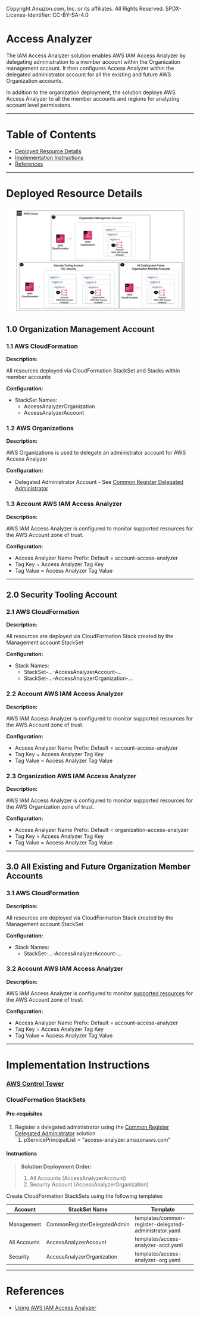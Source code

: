 Copyright Amazon.com, Inc. or its affiliates. All Rights Reserved. SPDX-License-Identifier: CC-BY-SA-4.0

# Access Analyzer

The IAM Access Analyzer solution enables AWS IAM Access Analyzer by delegating administration to a member account
within the Organization management account. It then configures Access Analyzer within the delegated administrator account 
for all the existing and future AWS Organization accounts.

In addition to the organization deployment, the solution deploys AWS Access Analyzer to all the member accounts
and regions for analyzing account level permissions.

----

# Table of Contents
* [Deployed Resource Details](#deployed-resource-details)
* [Implementation Instructions](#implementation-instructions)
* [References](#references)

----

# Deployed Resource Details

![Architecture](./documentation/Access-Analyzer-Architecture.png "Architecture")

## 1.0 Organization Management Account

### 1.1 AWS CloudFormation

**Description:**

All resources deployed via CloudFormation StackSet and Stacks within member accounts

**Configuration:**

* StackSet Names:
    * AccessAnalyzerOrganization
    * AccessAnalyzerAccount

### 1.2 AWS Organizations

**Description:**

AWS Organizations is used to delegate an administrator account for AWS Access Analyzer

**Configuration:**

* Delegated Administrator Account - See [Common Register Delegated Administrator](../../common/register-delegated-administrator)
    

### 1.3 Account AWS IAM Access Analyzer

**Description:**

AWS IAM Access Analyzer is configured to monitor supported resources for the AWS Account zone of trust.

**Configuration:**

* Access Analyzer Name Prefix: Default = account-access-analyzer
* Tag Key = Access Analyzer Tag Key 
* Tag Value = Access Analyzer Tag Value 

----

## 2.0 Security Tooling Account

### 2.1 AWS CloudFormation

**Description:**

All resources are deployed via CloudFormation Stack created by the Management account StackSet

**Configuration:**

* Stack Names: 
    * StackSet-...-AccessAnalyzerAccount-...
    * StackSet-...-AccessAnalyzerOrganization-...

### 2.2 Account AWS IAM Access Analyzer

**Description:**

AWS IAM Access Analyzer is configured to monitor supported resources for the AWS Account zone of trust.

**Configuration:**

* Access Analyzer Name Prefix: Default = account-access-analyzer
* Tag Key = Access Analyzer Tag Key 
* Tag Value = Access Analyzer Tag Value

### 2.3 Organization AWS IAM Access Analyzer

**Description:**

AWS IAM Access Analyzer is configured to monitor supported resources for the AWS Organization zone of trust.

**Configuration:**

* Access Analyzer Name Prefix: Default = organization-access-analyzer
* Tag Key = Access Analyzer Tag Key 
* Tag Value = Access Analyzer Tag Value

----

## 3.0 All Existing and Future Organization Member Accounts

### 3.1 AWS CloudFormation

**Description:**

All resources are deployed via CloudFormation Stack created by the Management account StackSet

**Configuration:**

* Stack Names: 
    * StackSet-...-AccessAnalyzerAccount-...

### 3.2 Account AWS IAM Access Analyzer

**Description:**

AWS IAM Access Analyzer is configured to monitor 
[supported resources](https://docs.aws.amazon.com/IAM/latest/UserGuide/access-analyzer-resources.html) for the 
AWS Account zone of trust.

**Configuration:**

* Access Analyzer Name Prefix: Default = account-access-analyzer
* Tag Key = Access Analyzer Tag Key 
* Tag Value = Access Analyzer Tag Value

----

# Implementation Instructions

### [AWS Control Tower](./aws-control-tower)
### CloudFormation StackSets

#### Pre-requisites
1. Register a delegated administrator using the
 [Common Register Delegated Administrator](../../common/register-delegated-administrator) solution
   1. pServicePrincipalList = "access-analyzer.amazonaws.com" 
   
#### Instructions

> **Solution Deployment Order:**
> 1. All Accounts (AccessAnalyzerAccount)
> 2. Security Account (AccessAnalyzerOrganization)

 Create CloudFormation StackSets using the following templates
   
   |     Account     |   StackSet Name   |  Template  |
   | --------------- | ----------------- | ---------- |
   | Management | CommonRegisterDelegatedAdmin | templates/common-register-delegated-administrator.yaml |
   | All Accounts | AccessAnalyzerAccount | templates/access-analyzer-acct.yaml |
   | Security | AccessAnalyzerOrganization | templates/access-analyzer-org.yaml |
   
----

# References
* [Using AWS IAM Access Analyzer](https://docs.aws.amazon.com/IAM/latest/UserGuide/what-is-access-analyzer.html)
